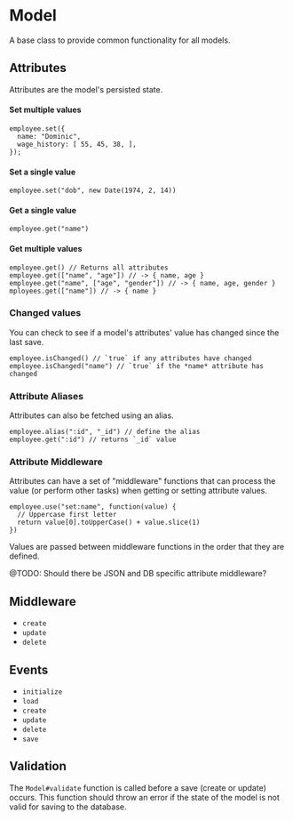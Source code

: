 # Model

A base class to provide common functionality for all models.


## Attributes

Attributes are the model's persisted state.

#### Set multiple values

    employee.set({
      name: "Dominic",
      wage_history: [ 55, 45, 38, ],
    });

#### Set a single value

    employee.set("dob", new Date(1974, 2, 14))

#### Get a single value

    employee.get("name")

#### Get multiple values

    employee.get() // Returns all attributes
    employee.get(["name", "age"]) // -> { name, age }
    employee.get("name", ["age", "gender"]) // -> { name, age, gender }
	mployees.get(["name"]) // -> { name }

### Changed values

You can check to see if a model's attributes' value has changed since
the last save.

    employee.isChanged() // `true` if any attributes have changed
    employee.isChanged("name") // `true` if the *name* attribute has changed

### Attribute Aliases

Attributes can also be fetched using an alias.

    employee.alias(":id", "_id") // define the alias
    employee.get(":id") // returns `_id` value

### Attribute Middleware

Attributes can have a set of "middleware" functions that can process the
value (or perform other tasks) when getting or setting attribute values.

    employee.use("set:name", function(value) {
      // Uppercase first letter
      return value[0].toUpperCase() + value.slice(1)
    })

Values are passed between middleware functions in the order that they
are defined.

@TODO: Should there be JSON and DB specific attribute middleware?


## Middleware

 * `create`
 * `update`
 * `delete`


## Events

 * `initialize`
 * `load`
 * `create`
 * `update`
 * `delete`
 * `save`


## Validation

The `Model#validate` function is called before a save (create or update)
occurs. This function should throw an error if the state of the model is
not valid for saving to the database.

